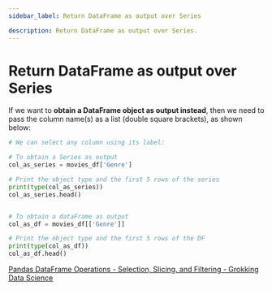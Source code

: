 ```yaml
---
sidebar_label: Return DataFrame as output over Series

description: Return DataFrame as output over Series.
---
```


# Return DataFrame as output over Series

If we want to **obtain a DataFrame object as output instead**, then we need to pass the column name(s) as a list (double square brackets), as shown below:

```py
# We can select any column using its label:

# To obtain a Series as output
col_as_series = movies_df['Genre']

# Print the object type and the first 5 rows of the series
print(type(col_as_series))
col_as_series.head()


# To obtain a dataFrame as output
col_as_df = movies_df[['Genre']]

# Print the object type and the first 5 rows of the DF
print(type(col_as_df))
col_as_df.head()
```

[Pandas DataFrame Operations - Selection, Slicing, and Filtering - Grokking Data Science](https://www.educative.io/courses/grokking-data-science/7X7jPRWVR0r)